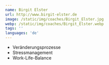 ```yaml
---
name: Birgit Elster
url: http://www.birgit-elster.de
image: /static/img/coaches/Birgit_Elster.jpg
webp: /static/img/coaches/Birgit_Elster.webp
tags: ''
languages: 'de'
---
```


<ul><li>Veränderungsprozesse</li><li>Stressmanagement</li><li>Work-Life-Balance</li></ul>